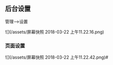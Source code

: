 
## 后台设置

管理-->设置 

![](/assets/屏幕快照 2018-03-22 上午11.22.16.png)

### 页面设置
![](/assets/屏幕快照 2018-03-22 上午11.22.42.png)#